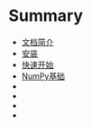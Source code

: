 # Summary

- [文档简介](README.md)
- [安装](1.Setting-up/README.md)
- [快速开始](2.Quickstart-tutorial/README.md)
- [NumPy基础](3.NumPy-basics/README.md)
- [](4.Miscellaneous/README.md)
- [](5.NumPy-for-Matlab-users/README.md)
- [](6.Building-from-source/README.md)
- [](7.Using-NumPy-C-API/README.md)